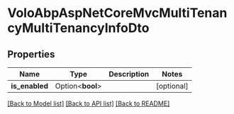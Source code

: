# VoloAbpAspNetCoreMvcMultiTenancyMultiTenancyInfoDto

## Properties

Name | Type | Description | Notes
------------ | ------------- | ------------- | -------------
**is_enabled** | Option<**bool**> |  | [optional]

[[Back to Model list]](../README.md#documentation-for-models) [[Back to API list]](../README.md#documentation-for-api-endpoints) [[Back to README]](../README.md)


